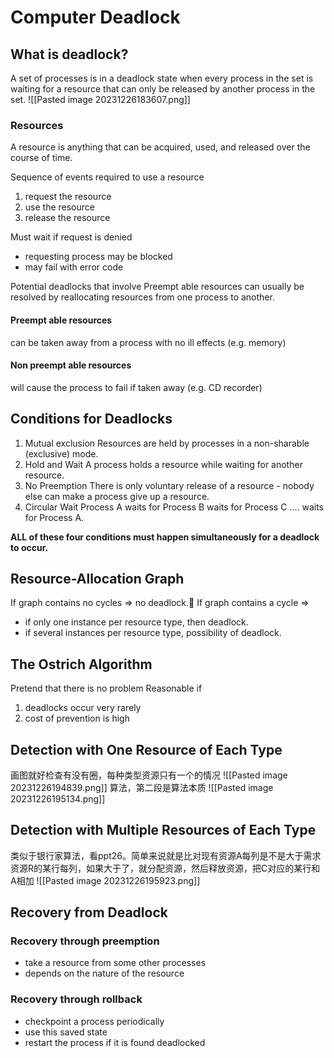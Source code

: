 # Computer Deadlock
## What is deadlock?
A set of processes is in a deadlock state when every process in the set is waiting for a resource that can only be released by another process in the set.
![[Pasted image 20231226183607.png]]

### Resources
A resource is anything that can be acquired, used, and released over the course of time.  

Sequence of events required to use a resource
1. request the resource
2. use the resource
3. release the resource

Must wait if request is denied
- requesting process may be blocked
- may fail with error code

Potential deadlocks that involve Preempt able resources can usually be resolved by reallocating resources from one process to another.
#### Preempt able resources
can be taken away from a process with no ill effects (e.g. memory)
#### Non preempt able resources
will cause the process to fail if taken away (e.g. CD recorder)

## Conditions for Deadlocks
1. Mutual exclusion
Resources are held by  processes in a non-sharable (exclusive) mode.
 
2. Hold and Wait
A process holds a resource while waiting for another resource.
 
3. No Preemption
There is only voluntary release of a resource - nobody else can make a process give up a resource.
 
4. Circular Wait
Process A waits for Process B waits for Process C .... waits for Process A.

**ALL of these four conditions must happen simultaneously for a deadlock to occur.**


## Resource-Allocation Graph
If graph contains no cycles => no deadlock.
If graph contains a cycle =>
- if only one instance per resource type, then deadlock.
- if several instances per resource type, possibility of deadlock.

## The Ostrich Algorithm
Pretend that there is no problem
Reasonable if 
1. deadlocks occur very rarely 
2. cost of prevention is high

## Detection with One Resource of Each Type  
画图就好检查有没有圈，每种类型资源只有一个的情况
![[Pasted image 20231226194839.png]]
算法，第二段是算法本质
![[Pasted image 20231226195134.png]]



## Detection with Multiple Resources of Each Type  
类似于银行家算法，看ppt26。简单来说就是比对现有资源A每列是不是大于需求资源R的某行每列，如果大于了，就分配资源，然后释放资源，把C对应的某行和A相加
![[Pasted image 20231226195923.png]]
## Recovery from Deadlock
### Recovery through preemption
- take a resource from some other processes
- depends on the nature of the resource
### Recovery through rollback
- checkpoint a process periodically
- use this saved state 
- restart the process if it is found deadlocked

